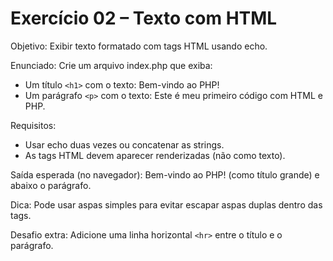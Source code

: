 # Exercício 02 – Texto com HTML

Objetivo: Exibir texto formatado com tags HTML usando echo.

Enunciado:
Crie um arquivo index.php que exiba:
- Um título `<h1>` com o texto: Bem-vindo ao PHP!
- Um parágrafo `<p>` com o texto: Este é meu primeiro código com HTML e PHP.

Requisitos:
- Usar echo duas vezes ou concatenar as strings.
- As tags HTML devem aparecer renderizadas (não como texto).

Saída esperada (no navegador):
Bem-vindo ao PHP! (como título grande) e abaixo o parágrafo.

Dica: Pode usar aspas simples para evitar escapar aspas duplas dentro das tags.

Desafio extra: Adicione uma linha horizontal `<hr>` entre o título e o parágrafo.

